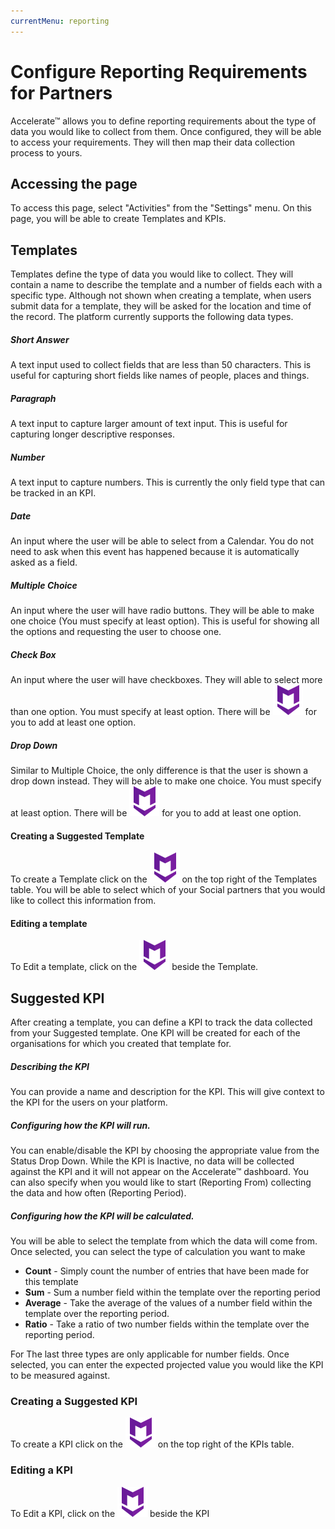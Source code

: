 ```yaml
---
currentMenu: reporting
---
```


# Configure Reporting Requirements for Partners

Accelerate&trade; allows you to define reporting requirements about the type of data you would like to collect from them. Once configured, they will be able to access your requirements. They will then map their data collection process to yours.

## Accessing the page

To access this page, select "Activities" from the "Settings" menu. On this page, you will be able to create Templates and KPIs.

## Templates

Templates define the type of data you would like to collect. They will contain a name to describe the template and a number of fields each with a specific type. Although not shown when creating a template, when users submit data for a template, they will be asked for the location and time of the record. The platform currently supports the following data types.

##### Short Answer
A text input used to collect fields that are less than 50 characters. This is useful for capturing short fields like names of people, places and things.

##### Paragraph
A text input to capture larger amount of text input. This is useful for capturing longer descriptive responses.

#####  Number
A text input to capture numbers. This is currently the only field type that can be tracked in an KPI.

##### Date
An input where the user will be able to select from a Calendar. You do not need to ask when this event has happened because it is automatically asked as a field.

##### Multiple Choice
An input where the user will have radio buttons. They will be able to make one choice (You must specify at least option). This is useful for showing all the options and requesting the user to choose one.

##### Check Box
An input where the user will have checkboxes. They will able to select more than one option. You must specify at least option. There will be ![plus icon](https://github.com/adam-p/markdown-here/raw/master/src/common/images/icon48.png "Plus Icon") for you to add at least one option.

##### Drop Down
Similar to Multiple Choice, the only difference is that the user is shown a drop down instead. They will be able to make one choice. You must specify at least option. There will be ![plus icon](https://github.com/adam-p/markdown-here/raw/master/src/common/images/icon48.png "Plus Icon") for you to add at least one option.

#### Creating a Suggested Template

To create a Template click on the ![plus icon](https://github.com/adam-p/markdown-here/raw/master/src/common/images/icon48.png "Plus Icon") on the top right of the Templates table. You will be able to select which of your Social partners that you would like to collect this information from.

#### Editing a template

To Edit a template, click on the ![pencil icon](https://github.com/adam-p/markdown-here/raw/master/src/common/images/icon48.png "Pencil Icon") beside the Template.

## Suggested KPI

After creating a template, you can define a KPI to track the data collected from your Suggested template. One KPI will be created for each of the organisations for which you created that template for.

##### Describing the KPI

You can provide a name and description for the KPI. This will give context to the KPI for the users on your platform.

##### Configuring how the KPI will run.

You can enable/disable the KPI by choosing the appropriate value from the Status Drop Down. While the KPI is Inactive, no data will be collected against the KPI and it will not appear on the Accelerate&trade; dashboard. You can also specify when you would like to start (Reporting From) collecting the data and how often (Reporting Period).

##### Configuring how the KPI will be calculated.

You will be able to select the template from which the data will come from. Once selected, you can select the type of calculation you want to make

* **Count** - Simply count the number of entries that have been made for this template
* **Sum** - Sum a number field within the template over the reporting period
* **Average** - Take the average of the values of a number field within the template over the reporting period.
* **Ratio** - Take a ratio of two number fields within the template over the reporting period.

For The last three types are only applicable for number fields. Once selected, you can enter the expected projected value you would like the KPI to be measured against.

### Creating a Suggested KPI

To create a KPI click on the ![plus icon](https://github.com/adam-p/markdown-here/raw/master/src/common/images/icon48.png "Plus Icon") on the top right of the KPIs
table.

### Editing a KPI

To Edit a KPI, click on the ![pencil icon](https://github.com/adam-p/markdown-here/raw/master/src/common/images/icon48.png "Pencil Icon") beside the KPI
